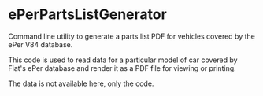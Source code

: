 # ePerPartsListGenerator
Command line utility to generate a parts list PDF for vehicles covered by the ePer V84 database.

This code is used to read data for a particular model of car covered by Fiat's ePer database and
render it as a PDF file for viewing or printing.

The data is not available here, only the code.
